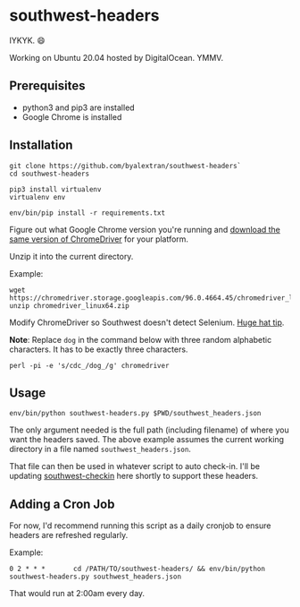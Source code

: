 # southwest-headers
IYKYK. 😄

Working on Ubuntu 20.04 hosted by DigitalOcean. YMMV.

## Prerequisites

* python3 and pip3 are installed
* Google Chrome is installed

## Installation

```
git clone https://github.com/byalextran/southwest-headers`
cd southwest-headers

pip3 install virtualenv
virtualenv env

env/bin/pip install -r requirements.txt
```

Figure out what Google Chrome version you're running and [download the same version of ChromeDriver](https://chromedriver.chromium.org/downloads) for your platform.

Unzip it into the current directory.

Example:

```
wget https://chromedriver.storage.googleapis.com/96.0.4664.45/chromedriver_linux64.zip
unzip chromedriver_linux64.zip
```

Modify ChromeDriver so Southwest doesn't detect Selenium. [Huge hat tip](https://stackoverflow.com/a/52108199).

**Note**: Replace `dog` in the command below with three random alphabetic characters. It has to be exactly three characters.

`perl -pi -e 's/cdc_/dog_/g' chromedriver`

## Usage

 `env/bin/python southwest-headers.py $PWD/southwest_headers.json`

 The only argument needed is the full path (including filename) of where you want the headers saved. The above example assumes the current working directory in a file named `southwest_headers.json`.

 That file can then be used in whatever script to auto check-in. I'll be updating [southwest-checkin](https://github.com/byalextran/southwest-checkin) here shortly to support these headers.

 ## Adding a Cron Job

 For now, I'd recommend running this script as a daily cronjob to ensure headers are refreshed regularly.

 Example:

 `0 2 * * *       cd /PATH/TO/southwest-headers/ && env/bin/python southwest-headers.py southwest_headers.json`

 That would run at 2:00am every day.
